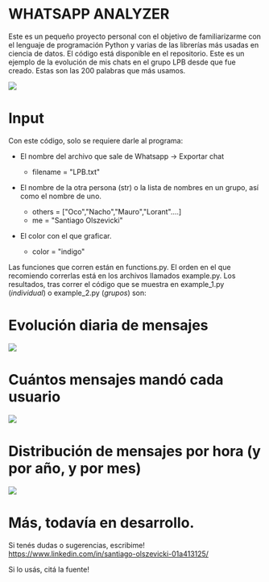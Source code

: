 # WHATSAPP ANALYZER

Este es un pequeño proyecto personal con el objetivo de familiarizarme con el lenguaje de programación Python y varias de las librerías más usadas en ciencia de datos. El código está disponible en el repositorio. Este es un ejemplo de la evolución de mis chats en el grupo LPB desde que fue creado. Estas son las 200 palabras que más usamos. 


![](wordcloud_plot_LPB.jpg)


# Input 
Con este código, solo se requiere darle al programa:

* El nombre del archivo que sale de Whatsapp -> Exportar chat
    * filename = "LPB.txt"
* El nombre de la otra persona (str) o la lista de nombres en un grupo, así como el nombre de uno.
    * others = ["Oco","Nacho","Mauro","Lorant"....]
    * me = "Santiago Olszevicki"

* El color con el que graficar. 
  * color = "indigo"

Las funciones que corren están en functions.py. El orden en el que recomiendo correrlas está en los archivos llamados example.py. 
Los resultados, tras correr el código que se muestra en example_1.py (_individual_) o example_2.py (_grupos_) son:

# Evolución diaria de mensajes 

![](daily_plot_LPB.jpg)


# Cuántos mensajes mandó cada usuario

![](msj_count_plot_LPB.jpg)

# Distribución de mensajes por hora (y por año, y por mes)

![](hour_count_plot_LPB.jpg)

# Más, todavía en desarrollo.

Si tenés dudas o sugerencias, escribime! 
https://www.linkedin.com/in/santiago-olszevicki-01a413125/

Si lo usás, citá la fuente!


